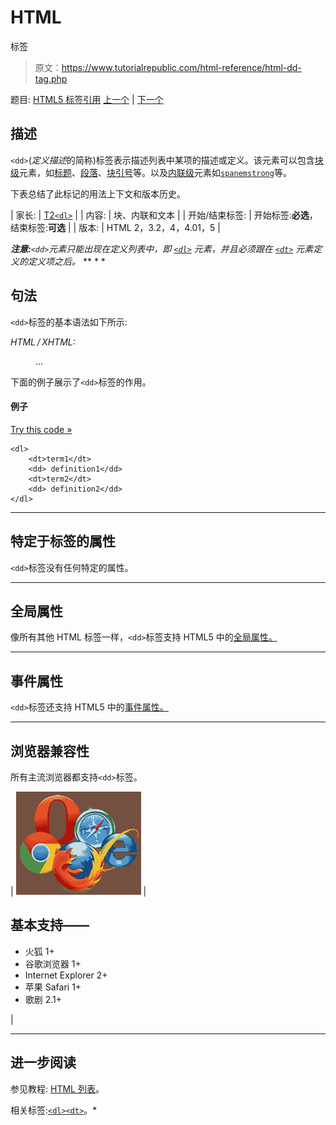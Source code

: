 # HTML

标签

> 原文：<https://www.tutorialrepublic.com/html-reference/html-dd-tag.php>

题目: [HTML5 标签引用](html5-tags.php) [上一个](html5-datalist-tag.php) | [下一个](html-del-tag.php)

## 描述

`<dd>`(*定义描述*的简称)标签表示描述列表中某项的描述或定义。该元素可以包含[块级](../css-tutorial/css-visual-formatting.php#block-level)元素，如[标题](html-headings-tag.php)、[段落](html-p-tag.php)、[块引号](html-blockquote-tag.php)等。以及[内联级](../css-tutorial/css-visual-formatting.php#inline-level)元素如[`span`](html-span-tag.php)[`em`](html-em-tag.php)[`strong`](html-strong-tag.php)等。

下表总结了此标记的用法上下文和版本历史。

| 家长: | [T2`<dl>`](html-dl-tag.php) |
| 内容: | 块、内联和文本 |
| 开始/结束标签: | 开始标签:**必选**，结束标签:**可选** |
| 版本: | HTML 2，3.2，4，4.01，5 |

 ***注意:**`<dd>`元素只能出现在定义列表中，即 [`<dl>`](html-dl-tag.php) 元素，并且必须跟在 [`<dt>`](html-dt-tag.php) 元素定义的定义项之后。*  ** * *

## 句法

`<dd>`标签的基本语法如下所示:

*HTML / XHTML:* <dd> ... </dd>

下面的例子展示了`<dd>`标签的作用。

#### 例子

[Try this code »](../codelab.php?topic=html&file=dd-tag "Try this code using online Editor")

```
<dl>
    <dt>term1</dt>
    <dd> definition1</dd>
    <dt>term2</dt>
    <dd> definition2</dd>
</dl>
```

* * *

## 特定于标签的属性

`<dd>`标签没有任何特定的属性。

* * *

## 全局属性

像所有其他 HTML 标签一样，`<dd>`标签支持 HTML5 中的[全局属性。](html5-global-attributes.php)

* * *

## 事件属性

`<dd>`标签还支持 HTML5 中的[事件属性。](html5-event-attributes.php)

* * *

## 浏览器兼容性

所有主流浏览器都支持`<dd>`标签。

| ![Browsers Icon](img/e9331123c77668c1832e541c2fca1002.png) | 

## 基本支持——

*   火狐 1+
*   谷歌浏览器 1+
*   Internet Explorer 2+
*   苹果 Safari 1+
*   歌剧 2.1+

 |

* * *

## 进一步阅读

参见教程: [HTML 列表](../html-tutorial/html-lists.php)。

相关标签:[`<dl>`](html-dl-tag.php)[`<dt>`](html-dt-tag.php)。*